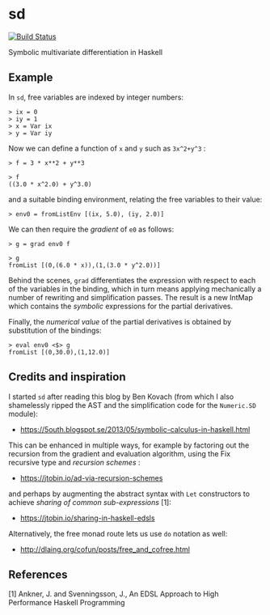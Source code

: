 # sd

[![Build Status](https://travis-ci.org/ocramz/sd.png)](https://travis-ci.org/ocramz/sd)

Symbolic multivariate differentiation in Haskell


## Example

In `sd`, free variables are indexed by integer numbers:

    > ix = 0
    > iy = 1
    > x = Var ix
    > y = Var iy

Now we can define a function of `x` and `y` such as `3x^2+y^3` :

    > f = 3 * x**2 + y**3
    
    > f
    ((3.0 * x^2.0) + y^3.0)
    
and a suitable binding environment, relating the free variables to their value:

    > env0 = fromListEnv [(ix, 5.0), (iy, 2.0)]

We can then require the _gradient_ of `e0` as follows:

    > g = grad env0 f

    > g 
    fromList [(0,(6.0 * x)),(1,(3.0 * y^2.0))]

Behind the scenes, `grad` differentiates the expression with respect to each of the variables in the binding, which in turn means applying mechanically a number of rewriting and simplification passes. The result is a new IntMap which contains the _symbolic_ expressions for the partial derivatives.

Finally, the _numerical value_ of the partial derivatives is obtained by substitution of the bindings:

    > eval env0 <$> g
    fromList [(0,30.0),(1,12.0)]


## Credits and inspiration

I started `sd` after reading this blog by Ben Kovach (from which I also shamelessly ripped the AST and the simplification code for the `Numeric.SD` module):

* https://5outh.blogspot.se/2013/05/symbolic-calculus-in-haskell.html

This can be enhanced in multiple ways, for example by factoring out the recursion from the gradient and evaluation algorithm, using the Fix recursive type and _recursion schemes_ :

* https://jtobin.io/ad-via-recursion-schemes

and perhaps by augmenting the abstract syntax with `Let` constructors to achieve _sharing of common sub-expressions_ [1]:

* https://jtobin.io/sharing-in-haskell-edsls

Alternatively, the free monad route lets us use `do` notation as well:

* http://dlaing.org/cofun/posts/free_and_cofree.html


## References

[1] Ankner, J. and Svenningsson, J., An EDSL Approach to High Performance Haskell Programming
